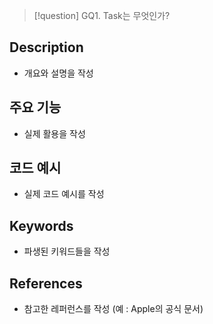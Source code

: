 >[!question]
>GQ1. Task는 무엇인가?

## Description
- 개요와 설명을 작성

## 주요 기능
+ 실제 활용을 작성

## 코드 예시
+ 실제 코드 예시를 작성

## Keywords
+ 파생된 키워드들을 작성

## References
- 참고한 레퍼런스를 작성 (예 : Apple의 공식 문서)
